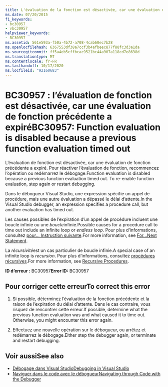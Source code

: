 ```yaml
---
title: L'évaluation de la fonction est désactivée, car une évaluation de fonction précédente a expiré
ms.date: 07/20/2015
f1_keywords:
- bc30957
- vbc30957
helpviewer_keywords:
- BC30957
ms.assetid: 561e593a-f50a-4b72-a708-4cab60ec7b28
ms.openlocfilehash: 6367553df38a7ccf3b4afbeec877f88fc3d3a1da
ms.sourcegitcommit: ff5a4eb5cffbcac9521bc44a907a118cd7e8638d
ms.translationtype: MT
ms.contentlocale: fr-FR
ms.lasthandoff: 10/17/2020
ms.locfileid: "92160683"
---
```

# <a name="bc30957-function-evaluation-is-disabled-because-a-previous-function-evaluation-timed-out"></a><span data-ttu-id="9fbc8-102">BC30957 : l’évaluation de fonction est désactivée, car une évaluation de fonction précédente a expiré</span><span class="sxs-lookup"><span data-stu-id="9fbc8-102">BC30957: Function evaluation is disabled because a previous function evaluation timed out</span></span>

<span data-ttu-id="9fbc8-103">L’évaluation de fonction est désactivée, car une évaluation de fonction précédente a expiré. Pour réactiver l’évaluation de fonction, recommencez l’opération ou redémarrez le débogage.</span><span class="sxs-lookup"><span data-stu-id="9fbc8-103">Function evaluation is disabled because a previous function evaluation timed out. To re-enable function evaluation, step again or restart debugging.</span></span>

 <span data-ttu-id="9fbc8-104">Dans le débogueur Visual Studio, une expression spécifie un appel de procédure, mais une autre évaluation a dépassé le délai d’attente.</span><span class="sxs-lookup"><span data-stu-id="9fbc8-104">In the Visual Studio debugger, an expression specifies a procedure call, but another evaluation has timed out.</span></span>

 <span data-ttu-id="9fbc8-105">Les causes possibles de l’expiration d’un appel de procédure incluent une boucle infinie ou une *boucle*infinie.</span><span class="sxs-lookup"><span data-stu-id="9fbc8-105">Possible causes for a procedure call to time out include an infinite loop or *endless loop*.</span></span> <span data-ttu-id="9fbc8-106">Pour plus d’informations, consultez [pour... Instruction suivante](../statements/for-next-statement.md).</span><span class="sxs-lookup"><span data-stu-id="9fbc8-106">For more information, see [For...Next Statement](../statements/for-next-statement.md).</span></span>

 <span data-ttu-id="9fbc8-107">La *récursivité*est un cas particulier de boucle infinie.</span><span class="sxs-lookup"><span data-stu-id="9fbc8-107">A special case of an infinite loop is *recursion*.</span></span> <span data-ttu-id="9fbc8-108">Pour plus d’informations, consultez [procédures récursives](../../programming-guide/language-features/procedures/recursive-procedures.md).</span><span class="sxs-lookup"><span data-stu-id="9fbc8-108">For more information, see [Recursive Procedures](../../programming-guide/language-features/procedures/recursive-procedures.md).</span></span>

 <span data-ttu-id="9fbc8-109">**ID d’erreur :** BC30957</span><span class="sxs-lookup"><span data-stu-id="9fbc8-109">**Error ID:** BC30957</span></span>

## <a name="to-correct-this-error"></a><span data-ttu-id="9fbc8-110">Pour corriger cette erreur</span><span class="sxs-lookup"><span data-stu-id="9fbc8-110">To correct this error</span></span>

1. <span data-ttu-id="9fbc8-111">Si possible, déterminez l’évaluation de la fonction précédente et la raison de l’expiration du délai d’attente. Dans le cas contraire, vous risquez de rencontrer cette erreur.</span><span class="sxs-lookup"><span data-stu-id="9fbc8-111">If possible, determine what the previous function evaluation was and what caused it to time out. Otherwise, you might encounter this error again.</span></span>

2. <span data-ttu-id="9fbc8-112">Effectuez une nouvelle opération sur le débogueur, ou arrêtez et redémarrez le débogage.</span><span class="sxs-lookup"><span data-stu-id="9fbc8-112">Either step the debugger again, or terminate and restart debugging.</span></span>

## <a name="see-also"></a><span data-ttu-id="9fbc8-113">Voir aussi</span><span class="sxs-lookup"><span data-stu-id="9fbc8-113">See also</span></span>

- [<span data-ttu-id="9fbc8-114">Débogage dans Visual Studio</span><span class="sxs-lookup"><span data-stu-id="9fbc8-114">Debugging in Visual Studio</span></span>](/visualstudio/debugger/debugger-feature-tour)
- [<span data-ttu-id="9fbc8-115">Naviguer dans le code avec le débogueur</span><span class="sxs-lookup"><span data-stu-id="9fbc8-115">Navigating through Code with the Debugger</span></span>](/visualstudio/debugger/navigating-through-code-with-the-debugger)

